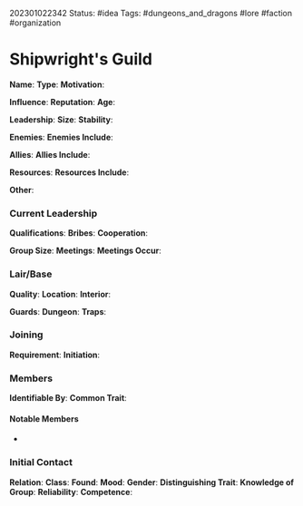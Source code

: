 202301022342
Status: #idea
Tags: #dungeons_and_dragons #lore #faction #organization 

# Shipwright's Guild

**Name**: 
**Type**: 
**Motivation**: 

**Influence**: 
**Reputation**: 
**Age**: 

**Leadership**: 
**Size**: 
**Stability**: 

**Enemies**: 
**Enemies Include**: 

**Allies**: 
**Allies Include**: 

**Resources**: 
**Resources Include**: 

**Other**: 

### Current Leadership
**Qualifications**: 
**Bribes**: 
**Cooperation**: 
  
**Group Size**: 
**Meetings**: 
**Meetings Occur**: 

### Lair/Base
**Quality**: 
**Location**: 
**Interior**: 
  
**Guards**: 
**Dungeon**: 
**Traps**: 

### Joining
**Requirement**: 
**Initiation**: 
  
### Members
**Identifiable By**: 
**Common Trait**: 

#### Notable Members
- 

### Initial Contact
**Relation**: 
**Class**: 
**Found**: 
**Mood**: 
**Gender**: 
**Distinguishing Trait**: 
**Knowledge of Group**: 
**Reliability**: 
**Competence**: 
